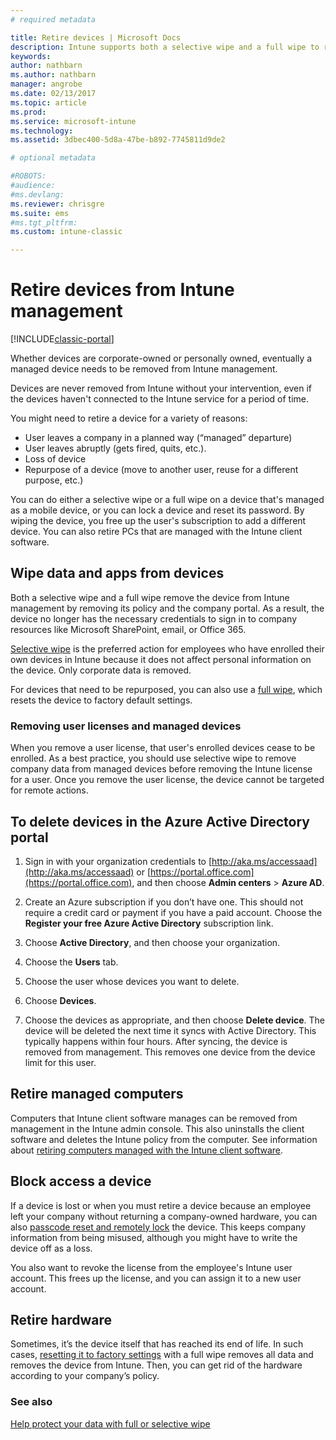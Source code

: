 ```yaml
---
# required metadata

title: Retire devices | Microsoft Docs
description: Intune supports both a selective wipe and a full wipe to remove the device from Intune management by removing their policy and the company portal.
keywords:
author: nathbarnms.author: nathbarn
manager: angrobe
ms.date: 02/13/2017
ms.topic: article
ms.prod:
ms.service: microsoft-intune
ms.technology:
ms.assetid: 3dbec400-5d8a-47be-b892-7745811d9de2

# optional metadata

#ROBOTS:
#audience:
#ms.devlang:
ms.reviewer: chrisgre
ms.suite: ems
#ms.tgt_pltfrm:
ms.custom: intune-classic

---
```


# Retire devices from Intune management

[!INCLUDE[classic-portal](../includes/classic-portal.md)]

Whether devices are corporate-owned or personally owned, eventually a managed device needs to be removed from Intune management.

Devices are never removed from Intune without your intervention, even if the devices haven't connected to the Intune service for a period of time.

You might need to retire a device for a variety of reasons:

-	User leaves a company in a planned way (“managed” departure)
-	User leaves abruptly (gets fired, quits, etc.).
-	Loss of device
-	Repurpose of a device (move to another user, reuse for a different purpose, etc.)

You can do either a selective wipe or a full wipe on a device that's managed as a mobile device, or you can lock a device and reset its password. By wiping the device, you free up the user's subscription to add a different device. You can also retire PCs that are managed with the Intune client software.

## Wipe data and apps from devices
Both a selective wipe and a full wipe remove the device from Intune management by removing its policy and the company portal. As a result, the device no longer has the necessary credentials to sign in to company resources like Microsoft SharePoint, email, or Office 365.

[Selective wipe](use-remote-wipe-to-help-protect-data-using-microsoft-intune.md#selective-wipe) is the preferred action for employees who have enrolled their own devices in Intune because it does not affect personal information on the device. Only corporate data is removed.

For devices that need to be repurposed, you can also use a [full wipe](use-remote-wipe-to-help-protect-data-using-microsoft-intune.md#full-wipe), which resets the device to factory default settings.

### Removing user licenses and managed devices
When you remove a user license, that user's enrolled devices cease to be enrolled. As a best practice, you should use selective wipe to remove company data from managed devices before removing the Intune license for a user. Once you remove the user license, the device cannot be targeted for remote actions.

## To delete devices in the Azure Active Directory portal

1.  Sign in with your organization credentials to [http://aka.ms/accessaad](http://aka.ms/accessaad) or [https://portal.office.com](https://portal.office.com), and then choose **Admin centers** &gt; **Azure AD**.

2.  Create an Azure subscription if you don’t have one. This should not require a credit card or payment if you have a paid account. Choose the **Register your free Azure Active Directory** subscription link.

4.  Choose **Active Directory**, and then choose your organization.

5.  Choose the **Users** tab.

6.  Choose the user whose devices you want to delete.

7.  Choose **Devices**.

8.  Choose the devices as appropriate, and then choose **Delete device**. The device will be deleted the next time it syncs with Active Directory. This typically happens within four hours. After syncing, the device is removed from management. This removes one device from the device limit for this user.

## Retire managed computers
Computers that Intune client software manages can be removed from management in the Intune admin console. This also uninstalls the client software and deletes the Intune policy from the computer. See information about [retiring computers managed with the Intune client software](retire-a-windows-pc-with-microsoft-intune.md).

## Block access a device
If a device is lost or when you must retire a device because an employee left your company without returning a company-owned hardware, you can also [passcode reset and remotely lock](use-remote-lock-and-passcode-reset-in-microsoft-intune.md) the device. This keeps company information from being misused, although you might have to write the device off as a loss.

You also want to revoke the license from the employee's Intune user account. This frees up the license, and you can assign it to a new user account.

## Retire hardware
Sometimes, it’s the device itself that has reached its end of life. In such cases, [resetting it to factory settings](use-remote-wipe-to-help-protect-data-using-microsoft-intune.md) with a full wipe removes all data and removes the device from Intune. Then, you can get rid of the hardware according to your company’s policy.

### See also
[Help protect your data with full or selective wipe](use-remote-wipe-to-help-protect-data-using-microsoft-intune.md)
